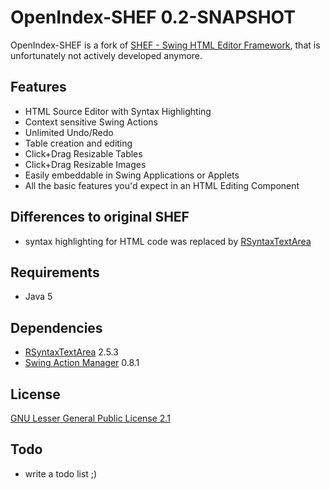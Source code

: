 # OpenIndex-SHEF 0.2-SNAPSHOT
OpenIndex-SHEF is a fork of [SHEF - Swing HTML Editor Framework](http://shef.sourceforge.net/), that is unfortunately not actively developed anymore.

## Features
* HTML Source Editor with Syntax Highlighting
* Context sensitive Swing Actions
* Unlimited Undo/Redo
* Table creation and editing
* Click+Drag Resizable Tables
* Click+Drag Resizable Images
* Easily embeddable in Swing Applications or Applets
* All the basic features you'd expect in an HTML Editing Component

## Differences to original SHEF
* syntax highlighting for HTML code was replaced by [RSyntaxTextArea](http://fifesoft.com/rsyntaxtextarea/)

## Requirements
* Java 5

## Dependencies
* [RSyntaxTextArea](http://fifesoft.com/rsyntaxtextarea/) 2.5.3
* [Swing Action Manager](https://java.net/projects/sam) 0.8.1

## License
[GNU Lesser General Public License 2.1](http://www.gnu.org/licenses/lgpl-2.1-standalone.html)

## Todo
* write a todo list ;)
